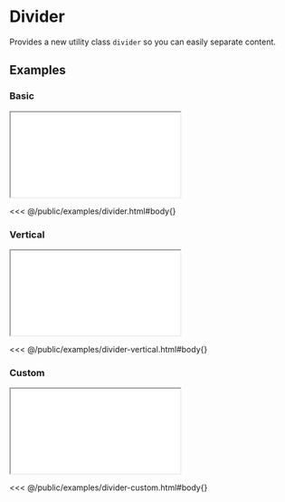 # Divider
Provides a new utility class `divider` so you can easily separate content.

<ViewSourceGh href="https://github.com/winduum/winduum/blob/main/src/utilities/divider.css" />

## Examples

### Basic

<iframe onload="this.style.visibility = 'visible';" src="/examples/divider.html"></iframe>

<<< @/public/examples/divider.html#body{}

### Vertical

<iframe onload="this.style.visibility = 'visible';" src="/examples/divider-vertical.html"></iframe>

<<< @/public/examples/divider-vertical.html#body{}

### Custom

<iframe onload="this.style.visibility = 'visible';" src="/examples/divider-custom.html"></iframe>

<<< @/public/examples/divider-custom.html#body{}
